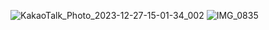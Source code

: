 ![KakaoTalk_Photo_2023-12-27-15-01-34_002](https://github.com/user-attachments/assets/dbe5af31-c79b-466f-85c8-3429a2ba296f)
![IMG_0835](https://github.com/user-attachments/assets/e276228d-3232-49bf-b5e9-e49905ef976e)
